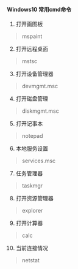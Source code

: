 #### Windows10 常用cmd命令

1. 打开画图板
> mspaint

2. 打开远程桌面
> mstsc

3. 打开设备管理器
> devmgmt.msc

4. 打开磁盘管理
> diskmgmt.msc

5. 打开记事本
> notepad

6. 本地服务设置
> services.msc

7. 任务管理器
> taskmgr

8. 打开资源管理器
> explorer

9. 打开计算器
> calc

10. 当前连接情况
> netstat
